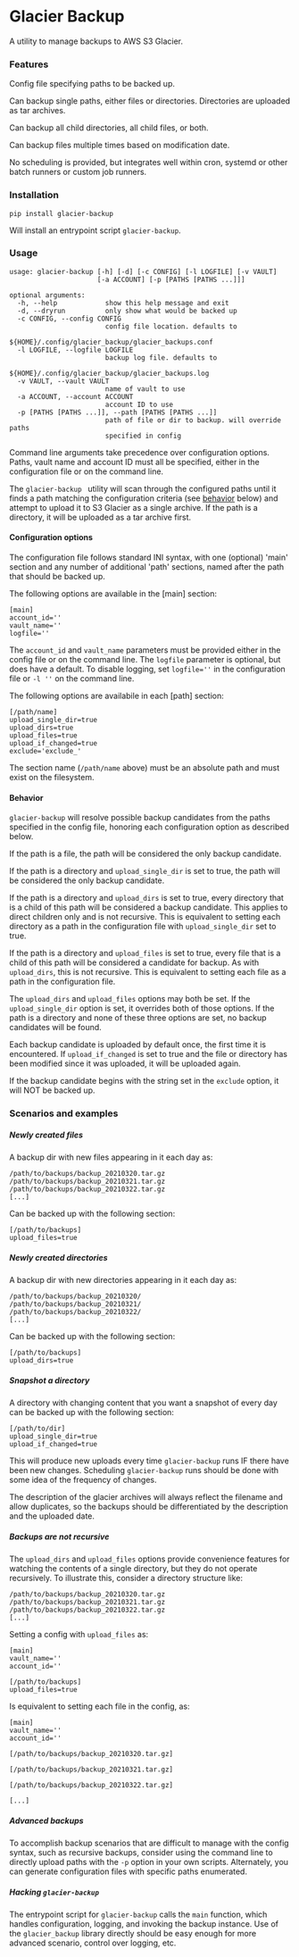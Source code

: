 # Glacier Backup

A utility to manage backups to AWS S3 Glacier.

### Features

Config file specifying paths to be backed up.

Can backup single paths, either files or directories. Directories are uploaded
as tar archives.

Can backup all child directories, all child files, or both.

Can backup files multiple times based on modification date.

No scheduling is provided, but integrates well within cron, systemd or other
batch runners or custom job runners.

### Installation

    pip install glacier-backup

Will install an entrypoint script `glacier-backup`.

### Usage

    usage: glacier-backup [-h] [-d] [-c CONFIG] [-l LOGFILE] [-v VAULT]
                          [-a ACCOUNT] [-p [PATHS [PATHS ...]]]

    optional arguments:
      -h, --help            show this help message and exit
      -d, --dryrun          only show what would be backed up
      -c CONFIG, --config CONFIG
                            config file location. defaults to
                            ${HOME}/.config/glacier_backup/glacier_backups.conf
      -l LOGFILE, --logfile LOGFILE
                            backup log file. defaults to
                            ${HOME}/.config/glacier_backup/glacier_backups.log
      -v VAULT, --vault VAULT
                            name of vault to use
      -a ACCOUNT, --account ACCOUNT
                            account ID to use
      -p [PATHS [PATHS ...]], --path [PATHS [PATHS ...]]
                            path of file or dir to backup. will override paths
                            specified in config

Command line arguments take precedence over configuration options. Paths, vault
name and account ID must all be specified, either in the configuration file or
on the command line.

The `glacier-backup ` utility will scan through the configured paths until it
finds a path matching the configuration criteria (see [behavior](#behavior)
below) and attempt to upload it to S3 Glacier as a single archive. If the path
is a directory, it will be uploaded as a tar archive first.

#### Configuration options

The configuration file follows standard INI syntax, with one (optional) 'main'
section and any number of additional 'path' sections, named after the path that
should be backed up.

The following options are available in the [main] section:

    [main]
    account_id=''
    vault_name=''
    logfile=''

The `account_id` and `vault_name` parameters must be provided either in the
config file or on the command line. The `logfile` parameter is optional, but
does have a default. To disable logging, set `logfile=''` in the configuration
file or `-l ''` on the command line.

The following options are availabile in each [path] section:

    [/path/name]
    upload_single_dir=true
    upload_dirs=true
    upload_files=true
    upload_if_changed=true
    exclude='exclude_'

The section name (`/path/name` above) must be an absolute path and must exist on
the filesystem. 

#### Behavior

`glacier-backup` will resolve possible backup candidates from the paths
specified in the config file, honoring each configuration option as described
below. 

If the path is a file, the path will be considered the only backup candidate.

If the path is a directory and `upload_single_dir` is set to true, the path will
be considered the only backup candidate.

If the path is a directory and `upload_dirs` is set to true, every directory
that is a child of this path will be considered a backup candidate. This
applies to direct children only and is not recursive. This is equivalent to
setting each directory as a path in the configuration file with
`upload_single_dir` set to true.

If the path is a directory and `upload_files`  is set to true, every file that
is a child of this path will be considered a candidate for backup. As with
`upload_dirs`, this is not recursive. This is equivalent to setting each file as
a path in the configuration file.

The `upload_dirs` and `upload_files` options may both be set. If the
`upload_single_dir` option is set, it overrides both of those options. If the
path is a directory and none of these three options are set, no backup
candidates will be found.

Each backup candidate is uploaded by default once, the first time it is
encountered. If `upload_if_changed` is set to true and the file or directory has
been modified since it was uploaded, it will be uploaded again.

If the backup candidate begins with the string set in the `exclude` option,
it will NOT be backed up.

### Scenarios and examples

##### Newly created files

A backup dir with new files appearing in it each day as:

    /path/to/backups/backup_20210320.tar.gz
    /path/to/backups/backup_20210321.tar.gz
    /path/to/backups/backup_20210322.tar.gz
    [...]

Can be backed up with the following section:

    [/path/to/backups]
    upload_files=true


##### Newly created directories

A backup dir with new directories appearing in it each day as:

    /path/to/backups/backup_20210320/
    /path/to/backups/backup_20210321/
    /path/to/backups/backup_20210322/
    [...]

Can be backed up with the following section:

    [/path/to/backups]
    upload_dirs=true

##### Snapshot a directory

A directory with changing content that you want a snapshot of every day can be
backed up with the following section:

    [/path/to/dir]
    upload_single_dir=true
    upload_if_changed=true

This will produce new uploads every time `glacier-backup` runs IF there have
been new changes. Scheduling `glacier-backup` runs should be done with some idea
of the frequency of changes.

The description of the glacier archives will always reflect the filename and
allow duplicates, so the backups should be differentiated by the description and
the uploaded date.

##### Backups are not recursive

The `upload_dirs` and `upload_files` options provide convenience features for
watching the contents of a single directory, but they do not operate
recursively. To illustrate this, consider a directory structure like:

    /path/to/backups/backup_20210320.tar.gz
    /path/to/backups/backup_20210321.tar.gz
    /path/to/backups/backup_20210322.tar.gz
    [...]

Setting a config with `upload_files` as:

    [main]
    vault_name=''
    account_id=''

    [/path/to/backups]
    upload_files=true

Is equivalent to setting each file in the config, as:

    [main]
    vault_name=''
    account_id=''

    [/path/to/backups/backup_20210320.tar.gz]

    [/path/to/backups/backup_20210321.tar.gz]

    [/path/to/backups/backup_20210322.tar.gz]

    [...]

##### Advanced backups

To accomplish backup scenarios that are difficult to manage with the config
syntax, such as recursive backups, consider using the command line to directly
upload paths with the `-p` option in your own scripts. Alternately, you can
generate configuration files with specific paths enumerated.

##### Hacking `glacier-backup`

The entrypoint script for `glacier-backup` calls the `main` function, which
handles configuration, logging, and invoking the backup instance. Use of the
`glacier_backup` library directly should be easy enough for more advanced
scenario, control over logging, etc.
